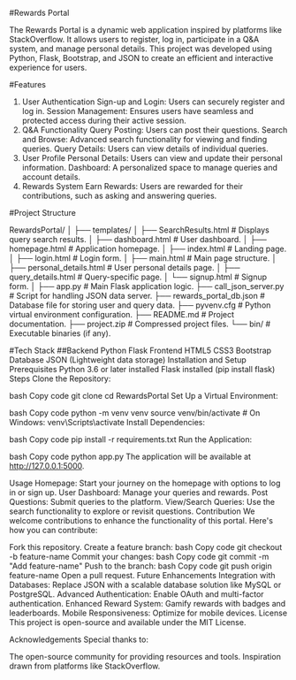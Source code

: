 #Rewards Portal

The Rewards Portal is a dynamic web application inspired by platforms like StackOverflow. It allows users to register, log in, participate in a Q&A system, and manage personal details. This project was developed using Python, Flask, Bootstrap, and JSON to create an efficient and interactive experience for users.

#Features

1. User Authentication
Sign-up and Login: Users can securely register and log in.
Session Management: Ensures users have seamless and protected access during their active session.
2. Q&A Functionality
Query Posting: Users can post their questions.
Search and Browse: Advanced search functionality for viewing and finding queries.
Query Details: Users can view details of individual queries.
3. User Profile
Personal Details: Users can view and update their personal information.
Dashboard: A personalized space to manage queries and account details.
4. Rewards System
Earn Rewards: Users are rewarded for their contributions, such as asking and answering queries.

#Project Structure

RewardsPortal/
│
├── templates/
│   ├── SearchResults.html       # Displays query search results.
│   ├── dashboard.html           # User dashboard.
│   ├── homepage.html            # Application homepage.
│   ├── index.html               # Landing page.
│   ├── login.html               # Login form.
│   ├── main.html                # Main page structure.
│   ├── personal_details.html    # User personal details page.
│   ├── query_details.html       # Query-specific page.
│   └── signup.html              # Signup form.
│
├── app.py                       # Main Flask application logic.
├── call_json_server.py          # Script for handling JSON data server.
├── rewards_portal_db.json       # Database file for storing user and query data.
├── pyvenv.cfg                   # Python virtual environment configuration.
├── README.md                    # Project documentation.
├── project.zip                  # Compressed project files.
└── bin/                         # Executable binaries (if any).

#Tech Stack
##Backend
Python
Flask
Frontend
HTML5
CSS3
Bootstrap
Database
JSON (Lightweight data storage)
Installation and Setup
Prerequisites
Python 3.6 or later installed
Flask installed (pip install flask)
Steps
Clone the Repository:

bash
Copy code
git clone <repository-url>
cd RewardsPortal
Set Up a Virtual Environment:

bash
Copy code
python -m venv venv
source venv/bin/activate   # On Windows: venv\Scripts\activate
Install Dependencies:

bash
Copy code
pip install -r requirements.txt
Run the Application:

bash
Copy code
python app.py
The application will be available at http://127.0.0.1:5000.

Usage
Homepage: Start your journey on the homepage with options to log in or sign up.
User Dashboard: Manage your queries and rewards.
Post Questions: Submit queries to the platform.
View/Search Queries: Use the search functionality to explore or revisit questions.
Contribution
We welcome contributions to enhance the functionality of this portal. Here's how you can contribute:

Fork this repository.
Create a feature branch:
bash
Copy code
git checkout -b feature-name
Commit your changes:
bash
Copy code
git commit -m "Add feature-name"
Push to the branch:
bash
Copy code
git push origin feature-name
Open a pull request.
Future Enhancements
Integration with Databases: Replace JSON with a scalable database solution like MySQL or PostgreSQL.
Advanced Authentication: Enable OAuth and multi-factor authentication.
Enhanced Reward System: Gamify rewards with badges and leaderboards.
Mobile Responsiveness: Optimize for mobile devices.
License
This project is open-source and available under the MIT License.

Acknowledgements
Special thanks to:

The open-source community for providing resources and tools.
Inspiration drawn from platforms like StackOverflow.
